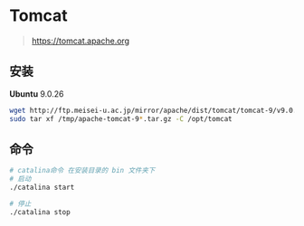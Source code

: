 # Tomcat

> <https://tomcat.apache.org>

## 安装

**Ubuntu** 9.0.26

```bash
wget http://ftp.meisei-u.ac.jp/mirror/apache/dist/tomcat/tomcat-9/v9.0.26/bin/apache-tomcat-9.0.26.tar.gz -P /tmp
sudo tar xf /tmp/apache-tomcat-9*.tar.gz -C /opt/tomcat
```

## 命令

```bash
# catalina命令 在安装目录的 bin 文件夹下
# 启动
./catalina start

# 停止
./catalina stop
```
